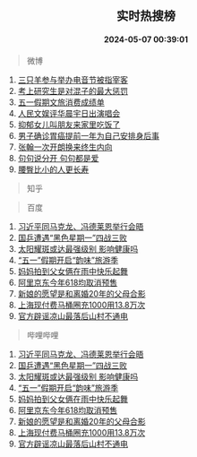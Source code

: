 <div align="center"><h2>实时热搜榜</h2><h4>2024-05-07 00:39:01</h4></div>

> 微博  

1. [三只羊参与举办电音节被指宰客](https://s.weibo.com/weibo?q=%23%E4%B8%89%E5%8F%AA%E7%BE%8A%E5%8F%82%E4%B8%8E%E4%B8%BE%E5%8A%9E%E7%94%B5%E9%9F%B3%E8%8A%82%E8%A2%AB%E6%8C%87%E5%AE%B0%E5%AE%A2%23&t=31&band_rank=1&Refer=top)<br />
2. [考上研究生是对混子的最大惩罚](https://s.weibo.com/weibo?q=%23%E8%80%83%E4%B8%8A%E7%A0%94%E7%A9%B6%E7%94%9F%E6%98%AF%E5%AF%B9%E6%B7%B7%E5%AD%90%E7%9A%84%E6%9C%80%E5%A4%A7%E6%83%A9%E7%BD%9A%23&t=31&band_rank=2&Refer=top)<br />
3. [五一假期文旅消费成绩单](https://s.weibo.com/weibo?q=%23%E4%BA%94%E4%B8%80%E5%81%87%E6%9C%9F%E6%96%87%E6%97%85%E6%B6%88%E8%B4%B9%E6%88%90%E7%BB%A9%E5%8D%95%23&t=31&band_rank=3&Refer=top)<br />
4. [人民文娱评华晨宇日出演唱会](https://s.weibo.com/weibo?q=%23%E4%BA%BA%E6%B0%91%E6%96%87%E5%A8%B1%E8%AF%84%E5%8D%8E%E6%99%A8%E5%AE%87%E6%97%A5%E5%87%BA%E6%BC%94%E5%94%B1%E4%BC%9A%23&t=31&band_rank=4&Refer=top)<br />
5. [抑郁女儿叫朋友来家里吃饭了](https://s.weibo.com/weibo?q=%E6%8A%91%E9%83%81%E5%A5%B3%E5%84%BF%E5%8F%AB%E6%9C%8B%E5%8F%8B%E6%9D%A5%E5%AE%B6%E9%87%8C%E5%90%83%E9%A5%AD%E4%BA%86&t=31&band_rank=5&Refer=top)<br />
6. [男子确诊胃癌提前一年为自己安排身后事](https://s.weibo.com/weibo?q=%23%E7%94%B7%E5%AD%90%E7%A1%AE%E8%AF%8A%E8%83%83%E7%99%8C%E6%8F%90%E5%89%8D%E4%B8%80%E5%B9%B4%E4%B8%BA%E8%87%AA%E5%B7%B1%E5%AE%89%E6%8E%92%E8%BA%AB%E5%90%8E%E4%BA%8B%23&t=31&band_rank=6&Refer=top)<br />
7. [张翰一次开朗换来终生内向](https://s.weibo.com/weibo?q=%23%E5%BC%A0%E7%BF%B0%E4%B8%80%E6%AC%A1%E5%BC%80%E6%9C%97%E6%8D%A2%E6%9D%A5%E7%BB%88%E7%94%9F%E5%86%85%E5%90%91%23&t=31&band_rank=7&Refer=top)<br />
8. [句句说分开 句句都是爱](https://s.weibo.com/weibo?q=%E5%8F%A5%E5%8F%A5%E8%AF%B4%E5%88%86%E5%BC%80%20%E5%8F%A5%E5%8F%A5%E9%83%BD%E6%98%AF%E7%88%B1&t=31&band_rank=8&Refer=top)<br />
9. [腰臀比小的人更长寿](https://s.weibo.com/weibo?q=%23%E8%85%B0%E8%87%80%E6%AF%94%E5%B0%8F%E7%9A%84%E4%BA%BA%E6%9B%B4%E9%95%BF%E5%AF%BF%23&t=31&band_rank=9&Refer=top)<br />

> 知乎  


> 百度  

1. [习近平同马克龙、冯德莱恩举行会晤](https://www.baidu.com/s?wd=%E4%B9%A0%E8%BF%91%E5%B9%B3%E5%90%8C%E9%A9%AC%E5%85%8B%E9%BE%99%E3%80%81%E5%86%AF%E5%BE%B7%E8%8E%B1%E6%81%A9%E4%B8%BE%E8%A1%8C%E4%BC%9A%E6%99%A4&sa=fyb_news&rsv_dl=fyb_news)<br />
2. [国乒遭遇“黑色星期一”四战三败](https://www.baidu.com/s?wd=%E5%9B%BD%E4%B9%92%E9%81%AD%E9%81%87%E2%80%9C%E9%BB%91%E8%89%B2%E6%98%9F%E6%9C%9F%E4%B8%80%E2%80%9D%E5%9B%9B%E6%88%98%E4%B8%89%E8%B4%A5&sa=fyb_news&rsv_dl=fyb_news)<br />
3. [太阳耀斑或达最强级别 影响健康吗](https://www.baidu.com/s?wd=%E5%A4%AA%E9%98%B3%E8%80%80%E6%96%91%E6%88%96%E8%BE%BE%E6%9C%80%E5%BC%BA%E7%BA%A7%E5%88%AB+%E5%BD%B1%E5%93%8D%E5%81%A5%E5%BA%B7%E5%90%97&sa=fyb_news&rsv_dl=fyb_news)<br />
4. [“五一”假期开启“韵味”旅游季](https://www.baidu.com/s?wd=%E2%80%9C%E4%BA%94%E4%B8%80%E2%80%9D%E5%81%87%E6%9C%9F%E5%BC%80%E5%90%AF%E2%80%9C%E9%9F%B5%E5%91%B3%E2%80%9D%E6%97%85%E6%B8%B8%E5%AD%A3&sa=fyb_news&rsv_dl=fyb_news)<br />
5. [妈妈拍到父女俩在雨中快乐起舞](https://www.baidu.com/s?wd=%E5%A6%88%E5%A6%88%E6%8B%8D%E5%88%B0%E7%88%B6%E5%A5%B3%E4%BF%A9%E5%9C%A8%E9%9B%A8%E4%B8%AD%E5%BF%AB%E4%B9%90%E8%B5%B7%E8%88%9E&sa=fyb_news&rsv_dl=fyb_news)<br />
6. [阿里京东今年618均取消预售](https://www.baidu.com/s?wd=%E9%98%BF%E9%87%8C%E4%BA%AC%E4%B8%9C%E4%BB%8A%E5%B9%B4618%E5%9D%87%E5%8F%96%E6%B6%88%E9%A2%84%E5%94%AE&sa=fyb_news&rsv_dl=fyb_news)<br />
7. [新娘的愿望是和离婚20年的父母合影](https://www.baidu.com/s?wd=%E6%96%B0%E5%A8%98%E7%9A%84%E6%84%BF%E6%9C%9B%E6%98%AF%E5%92%8C%E7%A6%BB%E5%A9%9A20%E5%B9%B4%E7%9A%84%E7%88%B6%E6%AF%8D%E5%90%88%E5%BD%B1&sa=fyb_news&rsv_dl=fyb_news)<br />
8. [上海现付费马桶圈充1000用13.8万次](https://www.baidu.com/s?wd=%E4%B8%8A%E6%B5%B7%E7%8E%B0%E4%BB%98%E8%B4%B9%E9%A9%AC%E6%A1%B6%E5%9C%88%E5%85%851000%E7%94%A813.8%E4%B8%87%E6%AC%A1&sa=fyb_news&rsv_dl=fyb_news)<br />
9. [官方辟谣凉山最落后山村不通电](https://www.baidu.com/s?wd=%E5%AE%98%E6%96%B9%E8%BE%9F%E8%B0%A3%E5%87%89%E5%B1%B1%E6%9C%80%E8%90%BD%E5%90%8E%E5%B1%B1%E6%9D%91%E4%B8%8D%E9%80%9A%E7%94%B5&sa=fyb_news&rsv_dl=fyb_news)<br />

> 哔哩哔哩  

1. [习近平同马克龙、冯德莱恩举行会晤](https://www.baidu.com/s?wd=%E4%B9%A0%E8%BF%91%E5%B9%B3%E5%90%8C%E9%A9%AC%E5%85%8B%E9%BE%99%E3%80%81%E5%86%AF%E5%BE%B7%E8%8E%B1%E6%81%A9%E4%B8%BE%E8%A1%8C%E4%BC%9A%E6%99%A4&sa=fyb_news&rsv_dl=fyb_news)<br />
2. [国乒遭遇“黑色星期一”四战三败](https://www.baidu.com/s?wd=%E5%9B%BD%E4%B9%92%E9%81%AD%E9%81%87%E2%80%9C%E9%BB%91%E8%89%B2%E6%98%9F%E6%9C%9F%E4%B8%80%E2%80%9D%E5%9B%9B%E6%88%98%E4%B8%89%E8%B4%A5&sa=fyb_news&rsv_dl=fyb_news)<br />
3. [太阳耀斑或达最强级别 影响健康吗](https://www.baidu.com/s?wd=%E5%A4%AA%E9%98%B3%E8%80%80%E6%96%91%E6%88%96%E8%BE%BE%E6%9C%80%E5%BC%BA%E7%BA%A7%E5%88%AB+%E5%BD%B1%E5%93%8D%E5%81%A5%E5%BA%B7%E5%90%97&sa=fyb_news&rsv_dl=fyb_news)<br />
4. [“五一”假期开启“韵味”旅游季](https://www.baidu.com/s?wd=%E2%80%9C%E4%BA%94%E4%B8%80%E2%80%9D%E5%81%87%E6%9C%9F%E5%BC%80%E5%90%AF%E2%80%9C%E9%9F%B5%E5%91%B3%E2%80%9D%E6%97%85%E6%B8%B8%E5%AD%A3&sa=fyb_news&rsv_dl=fyb_news)<br />
5. [妈妈拍到父女俩在雨中快乐起舞](https://www.baidu.com/s?wd=%E5%A6%88%E5%A6%88%E6%8B%8D%E5%88%B0%E7%88%B6%E5%A5%B3%E4%BF%A9%E5%9C%A8%E9%9B%A8%E4%B8%AD%E5%BF%AB%E4%B9%90%E8%B5%B7%E8%88%9E&sa=fyb_news&rsv_dl=fyb_news)<br />
6. [阿里京东今年618均取消预售](https://www.baidu.com/s?wd=%E9%98%BF%E9%87%8C%E4%BA%AC%E4%B8%9C%E4%BB%8A%E5%B9%B4618%E5%9D%87%E5%8F%96%E6%B6%88%E9%A2%84%E5%94%AE&sa=fyb_news&rsv_dl=fyb_news)<br />
7. [新娘的愿望是和离婚20年的父母合影](https://www.baidu.com/s?wd=%E6%96%B0%E5%A8%98%E7%9A%84%E6%84%BF%E6%9C%9B%E6%98%AF%E5%92%8C%E7%A6%BB%E5%A9%9A20%E5%B9%B4%E7%9A%84%E7%88%B6%E6%AF%8D%E5%90%88%E5%BD%B1&sa=fyb_news&rsv_dl=fyb_news)<br />
8. [上海现付费马桶圈充1000用13.8万次](https://www.baidu.com/s?wd=%E4%B8%8A%E6%B5%B7%E7%8E%B0%E4%BB%98%E8%B4%B9%E9%A9%AC%E6%A1%B6%E5%9C%88%E5%85%851000%E7%94%A813.8%E4%B8%87%E6%AC%A1&sa=fyb_news&rsv_dl=fyb_news)<br />
9. [官方辟谣凉山最落后山村不通电](https://www.baidu.com/s?wd=%E5%AE%98%E6%96%B9%E8%BE%9F%E8%B0%A3%E5%87%89%E5%B1%B1%E6%9C%80%E8%90%BD%E5%90%8E%E5%B1%B1%E6%9D%91%E4%B8%8D%E9%80%9A%E7%94%B5&sa=fyb_news&rsv_dl=fyb_news)<br />
